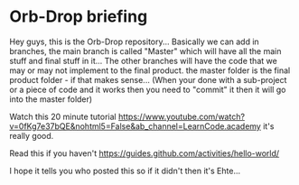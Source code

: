 # Orb-Drop briefing
Hey guys, this is the Orb-Drop repository...
Basically we can add in branches, the main branch is called
"Master" which will have all the main stuff and final stuff
in it...
The other branches  will have the code that we may or may not
implement to the final product.
the master folder is the final product folder - if that makes sense... 
(When your done with a sub-project or a piece of code and it
works then you need to "commit" it then it will go into the master folder)

Watch this 20 minute tutorial 
https://www.youtube.com/watch?v=0fKg7e37bQE&nohtml5=False&ab_channel=LearnCode.academy 
it's really good.

Read this if you haven't
https://guides.github.com/activities/hello-world/

I hope it tells you who posted this so if it didn't
then it's Ehte...
